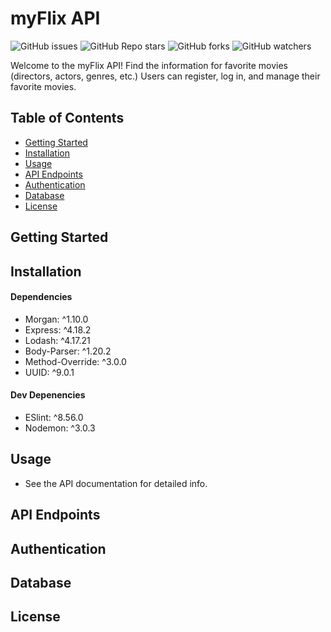 # myFlix API
![GitHub issues](https://img.shields.io/github/issues/eahowell/movie_api?color=yellow)
![GitHub Repo stars](https://img.shields.io/github/stars/eahowell/movie_api)
![GitHub forks](https://img.shields.io/github/forks/eahowell/movie_api)
![GitHub watchers](https://img.shields.io/github/watchers/eahowell/movie_api)

Welcome to the myFlix API! Find the information for favorite movies (directors, actors, genres, etc.) Users can register, log in, and manage their favorite movies.

## Table of Contents

- [Getting Started](#getting-started)
- [Installation](#installation)
- [Usage](#usage)
- [API Endpoints](#api-endpoints)
- [Authentication](#authentication)
- [Database](#database)
- [License](#license)

## Getting Started

## Installation
#### Dependencies
- Morgan: ^1.10.0
- Express: ^4.18.2
- Lodash: ^4.17.21 
- Body-Parser: ^1.20.2
- Method-Override: ^3.0.0
- UUID: ^9.0.1
#### Dev Depenencies
- ESlint: ^8.56.0
- Nodemon: ^3.0.3

## Usage
- See the API documentation for detailed info.

## API Endpoints

## Authentication

## Database

## License
